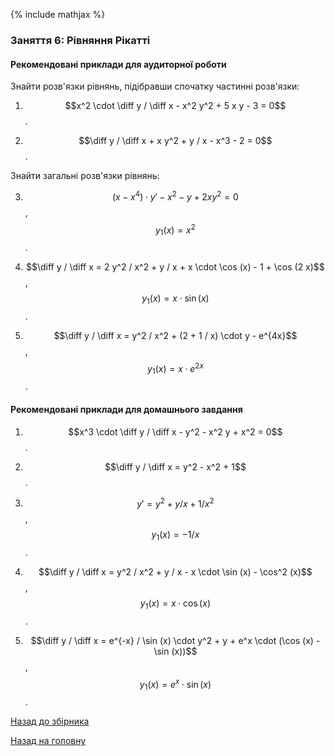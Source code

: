 {% include mathjax %}

### Заняття 6: Рівняння Рікатті

#### Рекомендовані приклади для аудиторної роботи

Знайти розв'язки рівнянь, підібравши спочатку частинні розв'язки:

1. $$x^2 \cdot \diff y / \diff x - x^2 y^2 + 5 x y - 3 = 0$$.

2. $$\diff y / \diff x + x y^2 + y / x - x^3 - 2 = 0$$.

Знайти загальні розв'язки рівнянь:

3. $$(x - x^4) \cdot y' - x^2 - y + 2 x y^2 = 0$$, $$y_1(x) = x^2$$.

4. $$\diff y / \diff x = 2 y^2 / x^2 + y / x + x \cdot \cos (x) - 1 + \cos (2 x)$$, $$y_1(x) = x \cdot \sin (x)$$.

5. $$\diff y / \diff x = y^2 / x^2 + (2 + 1 / x) \cdot y - e^{4x}$$, $$y_1(x) = x \cdot e^{2 x}$$.

#### Рекомендовані приклади для домашнього завдання

1. $$x^3 \cdot \diff y / \diff x - y^2 - x^2 y + x^2 = 0$$.

2. $$\diff y / \diff x = y^2 - x^2 + 1$$.

3. $$y' = y^2 + y / x + 1 / x^2$$, $$y_1(x) = - 1 / x$$.

4. $$\diff y / \diff x = y^2 / x^2 + y / x - x \cdot \sin (x) - \cos^2 (x)$$, $$y_1(x) = x \cdot \cos (x)$$.

5. $$\diff y / \diff x = e^{-x} / \sin (x) \cdot y^2 + y + e^x \cdot (\cos (x) - \sin (x))$$, $$y_1(x) = e^x \cdot \sin (x)$$.

[Назад до збірника](README.md)

[Назад на головну](../README.md)
